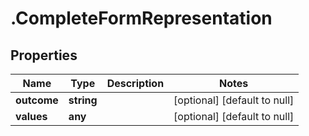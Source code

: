 # .CompleteFormRepresentation

## Properties
Name | Type | Description | Notes
------------ | ------------- | ------------- | -------------
**outcome** | **string** |  | [optional] [default to null]
**values** | **any** |  | [optional] [default to null]


